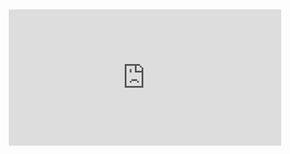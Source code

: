 <div style="position:relative;padding-bottom:48%; margin:10px">
    <iframe src="https://www.youtube.com/embed/8_ZF-NPBK4o?start=0" frameborder="0" allow="accelerometer; autoplay; encrypted-media; gyroscope; picture-in-picture" allowfullscreen 
    	style="position:absolute;width:100%;height:100%;"></iframe>
</div>
